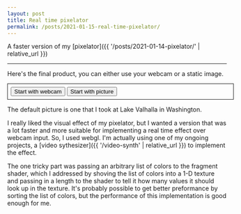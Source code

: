 ```yaml
---
layout: post
title: Real time pixelator
permalink: /posts/2021-01-15-real-time-pixelator/
---
```


A faster version of my [pixelator]({{ '/posts/2021-01-14-pixelator/' | relative_url }})

---

<script>
const root = "{{ '/static/pixelator' | relative_url }}"
</script>

<script src="{{ '/static/pixelator/synth.build.js' | relative_url }}" type="text/javascript"></script>
<script src="{{ '/static/pixelator/pixelator.js' | relative_url }}" type="text/javascript"></script>

Here's the final product, you can either use your webcam or a static image.

<div id="container" style="width: 100%; border: solid 1px; padding: 0.5em;">
<div id="start">
<button id="start-webcam">Start with webcam</button>
<button id="start-picture">Start with picture</button>
</div>
</div>

The default picture is one that I took at Lake Valhalla in Washington.

I really liked the visual effect of my pixelator, but I wanted a version that
was a lot faster and more suitable for implementing a real time effect over
webcam input. So, I used webgl. I'm actually using one of my ongoing projects, a
[video sythesizer]({{ '/video-synth' | relative_url }}) to implement the effect.

The one tricky part was passing an arbitrary list of colors to the fragment
shader, which I addressed by shoving the list of colors into a 1-D texture and
passing in a length to the shader to tell it how many values it should look up
in the texture. It's probably possible to get better preformance by sorting the
list of colors, but the performance of this implementation is good enough for
me.
